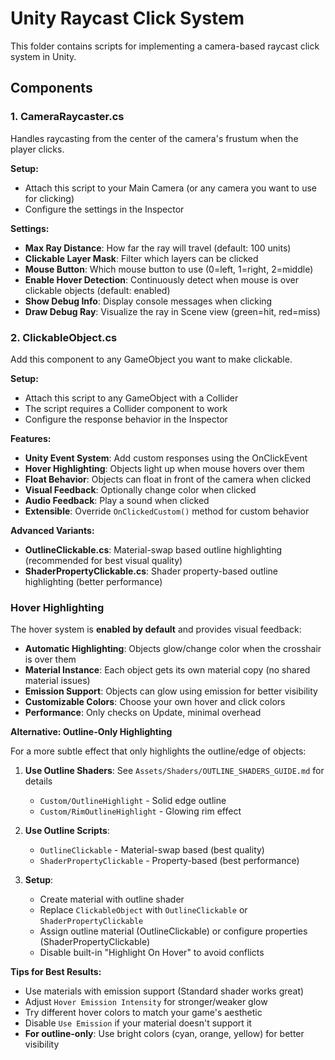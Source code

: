 # Unity Raycast Click System

This folder contains scripts for implementing a camera-based raycast click system in Unity.

## Components

### 1. CameraRaycaster.cs
Handles raycasting from the center of the camera's frustum when the player clicks.

**Setup:**
- Attach this script to your Main Camera (or any camera you want to use for clicking)
- Configure the settings in the Inspector

**Settings:**
- **Max Ray Distance**: How far the ray will travel (default: 100 units)
- **Clickable Layer Mask**: Filter which layers can be clicked
- **Mouse Button**: Which mouse button to use (0=left, 1=right, 2=middle)
- **Enable Hover Detection**: Continuously detect when mouse is over clickable objects (default: enabled)
- **Show Debug Info**: Display console messages when clicking
- **Draw Debug Ray**: Visualize the ray in Scene view (green=hit, red=miss)

### 2. ClickableObject.cs
Add this component to any GameObject you want to make clickable.

**Setup:**
- Attach this script to any GameObject with a Collider
- The script requires a Collider component to work
- Configure the response behavior in the Inspector

**Features:**
- **Unity Event System**: Add custom responses using the OnClickEvent
- **Hover Highlighting**: Objects light up when mouse hovers over them
- **Float Behavior**: Objects can float in front of the camera when clicked
- **Visual Feedback**: Optionally change color when clicked
- **Audio Feedback**: Play a sound when clicked
- **Extensible**: Override `OnClickedCustom()` method for custom behavior

**Advanced Variants:**
- **OutlineClickable.cs**: Material-swap based outline highlighting (recommended for best visual quality)
- **ShaderPropertyClickable.cs**: Shader property-based outline highlighting (better performance)

### Hover Highlighting

The hover system is **enabled by default** and provides visual feedback:

- **Automatic Highlighting**: Objects glow/change color when the crosshair is over them
- **Material Instance**: Each object gets its own material copy (no shared material issues)
- **Emission Support**: Objects can glow using emission for better visibility
- **Customizable Colors**: Choose your own hover and click colors
- **Performance**: Only checks on Update, minimal overhead

**Alternative: Outline-Only Highlighting**

For a more subtle effect that only highlights the outline/edge of objects:

1. **Use Outline Shaders**: See `Assets/Shaders/OUTLINE_SHADERS_GUIDE.md` for details
   - `Custom/OutlineHighlight` - Solid edge outline
   - `Custom/RimOutlineHighlight` - Glowing rim effect

2. **Use Outline Scripts**:
   - `OutlineClickable` - Material-swap based (best quality)
   - `ShaderPropertyClickable` - Property-based (best performance)

3. **Setup**:
   - Create material with outline shader
   - Replace `ClickableObject` with `OutlineClickable` or `ShaderPropertyClickable`
   - Assign outline material (OutlineClickable) or configure properties (ShaderPropertyClickable)
   - Disable built-in "Highlight On Hover" to avoid conflicts

**Tips for Best Results:**
- Use materials with emission support (Standard shader works great)
- Adjust `Hover Emission Intensity` for stronger/weaker glow
- Try different hover colors to match your game's aesthetic
- Disable `Use Emission` if your material doesn't support it
- **For outline-only**: Use bright colors (cyan, orange, yellow) for better visibility

